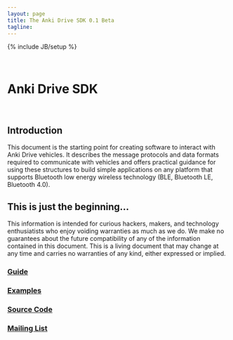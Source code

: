 ```yaml
---
layout: page
title: The Anki Drive SDK 0.1 Beta
tagline: 
---
```

{% include JB/setup %}

<br />

<h1>Anki Drive SDK</h1>
<br />

## Introduction

This document is the starting point for creating software to interact with Anki Drive vehicles. It describes the message protocols and data formats required to communicate with vehicles and offers practical guidance for using these structures to build simple applications on any platform that supports Bluetooth low energy wireless technology (BLE, Bluetooth LE, Bluetooth 4.0).

## This is just the beginning...

This information is intended for curious hackers, makers, and technology enthusiatists who enjoy voiding warranties as much as we do. We make no guarantees about the future compatibility of any of the information contained in this document. This is a living document that may change at any time and carries no warranties of any kind, either expressed or implied.

<div class='row'>
  <div class='sdk-home-links col-md-3'><a href='docs/programming-guide'><h3>Guide</h3></a></div>
  <div class='sdk-home-links col-md-3'><a href='https://github.com/anki/drive-sdk/tree/master/examples'><h3>Examples</h3></a></div>
  <div class='sdk-home-links col-md-3'><a href='https://github.com/anki/drive-sdk'><h3>Source Code</h3></a></div>
  <div class='sdk-home-links col-md-3'>
    <a href='https://groups.google.com/a/anki.com/forum/#!forum/anki-dev/join'><h3>Mailing List</h3></a>
  </div>
</div>


<br />
<div class='divider'> </div>
<br />

[drive-sdk-doc]: /docs/programming-guide.html
